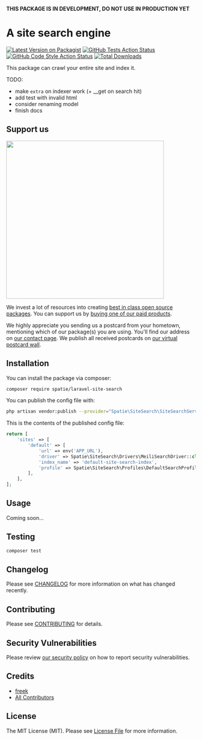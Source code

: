 **THIS PACKAGE IS IN DEVELOPMENT, DO NOT USE IN PRODUCTION YET**

# A site search engine

[![Latest Version on Packagist](https://img.shields.io/packagist/v/spatie/laravel-site-search.svg?style=flat-square)](https://packagist.org/packages/spatie/laravel-site-search)
[![GitHub Tests Action Status](https://img.shields.io/github/workflow/status/spatie/laravel-site-search/run-tests?label=tests)](https://github.com/spatie/laravel-site-search/actions?query=workflow%3Arun-tests+branch%3Amain)
[![GitHub Code Style Action Status](https://img.shields.io/github/workflow/status/spatie/laravel-site-search/Check%20&%20fix%20styling?label=code%20style)](https://github.com/spatie/laravel-site-search/actions?query=workflow%3A"Check+%26+fix+styling"+branch%3Amain)
[![Total Downloads](https://img.shields.io/packagist/dt/spatie/laravel-site-search.svg?style=flat-square)](https://packagist.org/packages/spatie/laravel-site-search)

This package can crawl your entire site and index it. 

TODO:
- make `extra` on indexer work (+ __get on search hit)
- add test with invalid html
- consider renaming model
- finish docs

## Support us

[<img src="https://github-ads.s3.eu-central-1.amazonaws.com/laravel-site-search.jpg?t=1" width="419px" />](https://spatie.be/github-ad-click/laravel-site-search)

We invest a lot of resources into creating [best in class open source packages](https://spatie.be/open-source). You can support us by [buying one of our paid products](https://spatie.be/open-source/support-us).

We highly appreciate you sending us a postcard from your hometown, mentioning which of our package(s) you are using. You'll find our address on [our contact page](https://spatie.be/about-us). We publish all received postcards on [our virtual postcard wall](https://spatie.be/open-source/postcards).

## Installation

You can install the package via composer:

```bash
composer require spatie/laravel-site-search
```

You can publish the config file with:
```bash
php artisan vendor:publish --provider="Spatie\SiteSearch\SiteSearchServiceProvider" --tag="laravel-site-search-config"
```

This is the contents of the published config file:

```php
return [
    'sites' => [
        'default' => [
            'url' => env('APP_URL'),
            'driver' => Spatie\SiteSearch\Drivers\MeiliSearchDriver::class,
            'index_name' => 'default-site-search-index',
            'profile' => Spatie\SiteSearch\Profiles\DefaultSearchProfile::class,
        ],
    ],
];

```

## Usage

Coming soon...

## Testing

```bash
composer test
```

## Changelog

Please see [CHANGELOG](CHANGELOG.md) for more information on what has changed recently.

## Contributing

Please see [CONTRIBUTING](.github/CONTRIBUTING.md) for details.

## Security Vulnerabilities

Please review [our security policy](../../security/policy) on how to report security vulnerabilities.

## Credits

- [freek](https://github.com/freekmurze)
- [All Contributors](../../contributors)

## License

The MIT License (MIT). Please see [License File](LICENSE.md) for more information.
